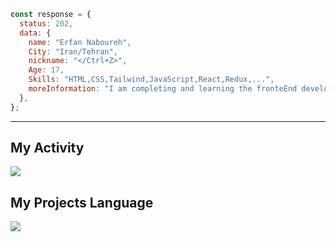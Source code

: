 ```javascript 
const response = {
  status: 202,
  data: {
    name: "Erfan Naboureh",
    City: "Iran/Tehran",
    nickname: "</Ctrl+Z>",
    Age: 17,
    Skills: "HTML,CSS,Tailwind,JavaScript,React,Redux,...",
    moreInformation: "I am completing and learning the fronteEnd development"
  },
};
```

---

## My Activity
<img src="https://github-readme-stats.vercel.app/api?username=ERFAN7255&show_icons=true&theme=radical"/>

## My Projects Language
<img src="https://github-readme-stats.vercel.app/api/top-langs/?username=ERFAN7255&Demo"/>

